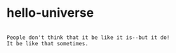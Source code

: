 # hello-universe
~~~~~~~~~~~~~~~~

People don't think that it be like it is--but it do!
It be like that sometimes. 
